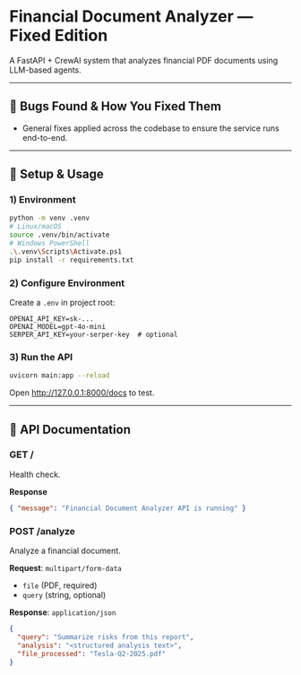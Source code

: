 # Financial Document Analyzer — Fixed Edition

A FastAPI + CrewAI system that analyzes financial PDF documents using LLM-based agents.

---

## 🔧 Bugs Found & How You Fixed Them

- General fixes applied across the codebase to ensure the service runs end-to-end.


---

## 🚀 Setup & Usage

### 1) Environment

```bash
python -m venv .venv
# Linux/macOS
source .venv/bin/activate
# Windows PowerShell
.\.venv\Scripts\Activate.ps1
pip install -r requirements.txt
```

### 2) Configure Environment
Create a `.env` in project root:

```env
OPENAI_API_KEY=sk-...
OPENAI_MODEL=gpt-4o-mini
SERPER_API_KEY=your-serper-key  # optional
```

### 3) Run the API

```bash
uvicorn main:app --reload
```

Open http://127.0.0.1:8000/docs to test.


---

## 📑 API Documentation

### GET /
Health check.

**Response**
```json
{ "message": "Financial Document Analyzer API is running" }
```

### POST /analyze
Analyze a financial document.

**Request**: `multipart/form-data`
- `file` (PDF, required)
- `query` (string, optional)

**Response**: `application/json`
```json
{
  "query": "Summarize risks from this report",
  "analysis": "<structured analysis text>",
  "file_processed": "Tesla-Q2-2025.pdf"
}

